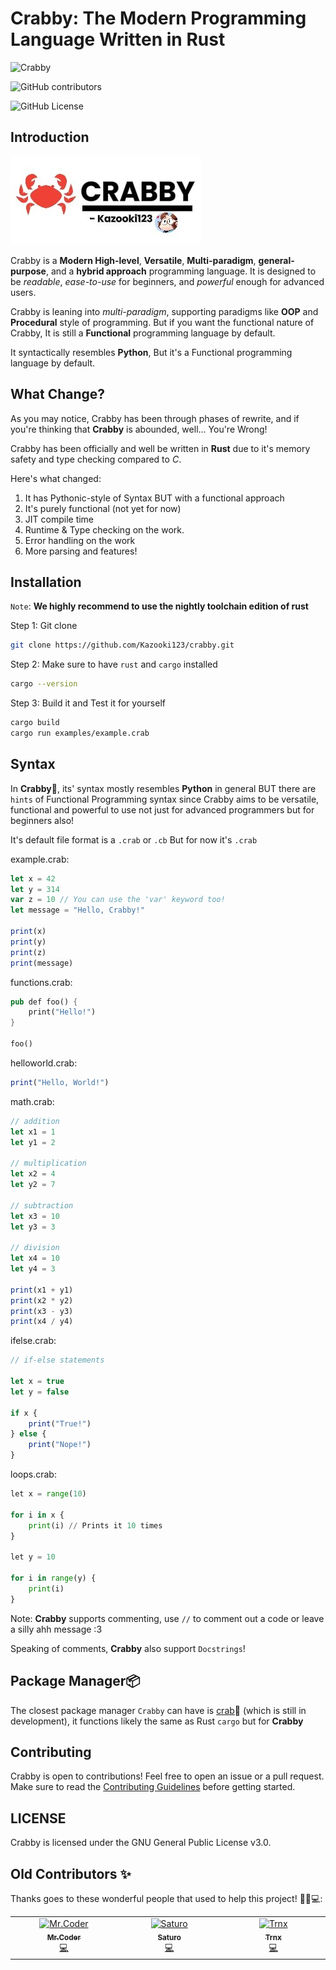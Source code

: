 # Crabby: The Modern Programming Language Written in Rust

![Crabby](https://avatars.githubusercontent.com/u/139462470?s=48&v=4)

![GitHub contributors](https://img.shields.io/github/contributors/crabby-lang/crabby?style=for-the-badge&color=blue)

![GitHub License](https://img.shields.io/github/license/Kazooki123/crabby?style=for-the-badge&logo=gnu&logoColor=%23A42E2B)

## Introduction

![Logo](https://github.com/Kazooki123/crabby/blob/main/crabbylogo.jpg)

Crabby is a **Modern High-level**, **Versatile**, **Multi-paradigm**, **general-purpose**, and a **hybrid approach** programming language.
It is designed to be *readable*, *ease-to-use* for beginners, and *powerful* enough for advanced users.

Crabby is leaning into *multi-paradigm*, supporting paradigms like **OOP** and **Procedural** style of programming.
But if you want the functional nature of Crabby, It is still a **Functional** programming language by default.

It syntactically resembles **Python**, But it's a Functional programming language by default.

## What Change?

As you may notice, Crabby has been through phases of rewrite, and if you're thinking that
**Crabby** is abounded, well... You're Wrong!

Crabby has been officially and well be written in **Rust** due to it's memory safety and type checking compared to *C*.

Here's what changed:

1. It has Pythonic-style of Syntax BUT with a functional approach
2. It's purely functional (not yet for now)
3. JIT compile time
4. Runtime & Type checking on the work.
5. Error handling on the work
6. More parsing and features!

## Installation

`Note`: **We highly recommend to use the nightly toolchain edition of rust**

Step 1: Git clone

```bash
git clone https://github.com/Kazooki123/crabby.git
```

Step 2: Make sure to have `rust` and `cargo` installed

```bash
cargo --version
```

Step 3: Build it and Test it for yourself

```bash
cargo build
cargo run examples/example.crab
```

## Syntax

In **Crabby🦀**, its' syntax mostly resembles **Python** in general BUT there are `hints` of Functional Programming syntax since Crabby aims to be versatile, functional and powerful to use not just for advanced programmers but for beginners also!

It's default file format is a `.crab` or `.cb`
But for now it's `.crab`

example.crab:

```js
let x = 42
let y = 314
var z = 10 // You can use the 'var' keyword too!
let message = "Hello, Crabby!"

print(x)
print(y)
print(z)
print(message)
```

functions.crab:

```rs
pub def foo() {
    print("Hello!")
}

foo()
```

helloworld.crab:

```js
print("Hello, World!")
```

math.crab:

```js
// addition
let x1 = 1
let y1 = 2

// multiplication
let x2 = 4
let y2 = 7

// subtraction
let x3 = 10
let y3 = 3

// division
let x4 = 10
let y4 = 3

print(x1 + y1)
print(x2 * y2)
print(x3 - y3)
print(x4 / y4)
```

ifelse.crab:

```js
// if-else statements

let x = true
let y = false

if x {
    print("True!")
} else {
    print("Nope!")
}

```

loops.crab:

```py
let x = range(10)

for i in x {
    print(i) // Prints it 10 times
}

let y = 10

for i in range(y) {
    print(i)
}
```

Note: **Crabby** supports commenting, use `//` to comment out a code or leave a silly ahh message :3

Speaking of comments, **Crabby** also support `Docstrings`!

## Package Manager📦

The closest package manager `Crabby` can have is [crab](https://github.com/crabby-lang/crab/)🦀 (which is still in development),
it functions likely the same as Rust `cargo` but for **Crabby**

## Contributing

Crabby is open to contributions! Feel free to open an issue or a pull request.
Make sure to read the [Contributing Guidelines](CONTRIBUTING.md) before getting started.

## LICENSE

Crabby is licensed under the GNU General Public License v3.0.

## Old Contributors ✨

Thanks goes to these wonderful people that used to help this project! 👨‍💻💻:

<!-- ALL-CONTRIBUTORS-LIST:START - Do not remove or modify this section -->
<!-- prettier-ignore-start -->
<!-- markdownlint-disable -->
<table>
  <tbody>
    <tr>
      <td align="center" valign="top" width="14.28%"><a href="https://github.com/Satvik-2727"><img src="https://avatars.githubusercontent.com/u/87568817?v=4?s=100" width="100px;" alt="Mr.Coder"/><br /><sub><b>Mr.Coder</b></sub></a><br /><a href="https://github.com/crabby-lang/crabby/commits?author=Satvik-2727" title="Code">💻</a></td>
      <td align="center" valign="top" width="14.28%"><a href="https://github.com/Scarleyegaming"><img src="https://avatars.githubusercontent.com/u/93965392?v=4?s=100" width="100px;" alt="Saturo"/><br /><sub><b>Saturo</b></sub></a><br /><a href="https://github.com/crabby-lang/crabby/commits?author=Scarleyegaming" title="Code">💻</a></td>
      <td align="center" valign="top" width="14.28%"><a href="https://tiramify.dev"><img src="https://avatars.githubusercontent.com/u/94789999?v=4?s=100" width="100px;" alt="Trnx"/><br /><sub><b>Trnx</b></sub></a><br /><a href="https://github.com/crabby-lang/crabby/commits?author=trnxdev" title="Code">💻</a></td>
    </tr>
  </tbody>
</table>
